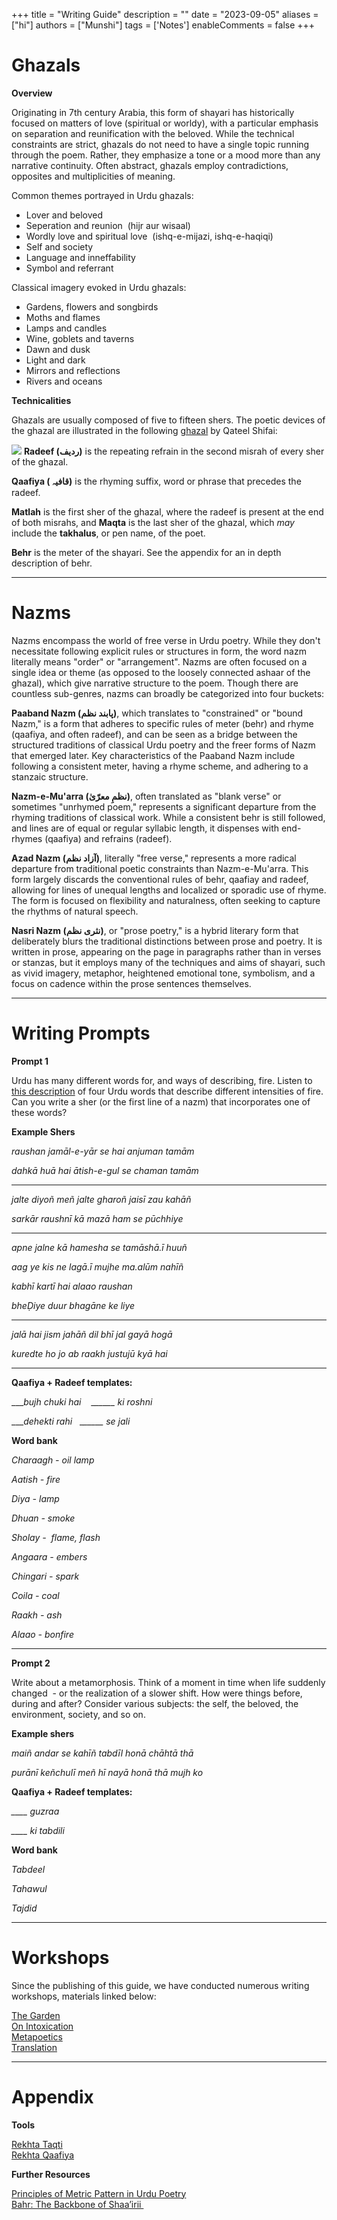 +++
title = "Writing Guide"
description = ""
date = "2023-09-05"
aliases = ["hi"]
authors = ["Munshi"]
tags = ['Notes']
enableComments = false
+++

# **Ghazals**

 **Overview**


Originating in 7th century Arabia, this form of shayari has historically focused on matters of love (spiritual or worldy), with a particular emphasis on separation and reunification with the beloved. While the technical constraints are strict, ghazals do not need to have a single topic running through the poem. Rather, they emphasize a tone or a mood more than any narrative continuity. Often abstract, ghazals employ contradictions, opposites and multiplicities of meaning.

Common themes portrayed in Urdu ghazals:

- Lover and beloved
- Seperation and reunion  (hijr aur wisaal)
- Wordly love and spiritual love  (ishq-e-mijazi, ishq-e-haqiqi)
- Self and society 
- Language and inneffability
- Symbol and referrant 


Classical imagery evoked in Urdu ghazals:

- Gardens, flowers and songbirds
- Moths and flames
- Lamps and candles
- Wine, goblets and taverns
- Dawn and dusk
- Light and dark
- Mirrors and reflections
- Rivers and oceans 


**Technicalities**


Ghazals are usually composed of five to fifteen shers. The poetic devices of the ghazal are illustrated in the following [ghazal](https://www.rekhta.org/ghazals/haalaat-ke-qadmon-pe-qalandar-nahiin-girtaa-qateel-shifai-ghazals?sort=popularity-desc) by Qateel Shifai:

![](https://lh6.googleusercontent.com/L-kfLNTCQnSQdAoxay325CMvJtiNNPinkPEvROFCnwfw8gmiTpKHNlinstsQ9avhVpidSk9Qppu3vYZWQVRdGFvGTW1Lf7MInCBZisftjeq_QuDYxcRbwEtKSaN8UwuqrqLy7VO4KncZYJPIoLDLcHY)
**Radeef (ردیف)** is the repeating refrain in the second misrah of every sher of the ghazal.

**Qaafiya ( قافیہ)** is the rhyming suffix, word or phrase that precedes the radeef.   

**Matlah** is the first sher of the ghazal, where the radeef is present at the end of both misrahs, and **Maqta** is the last sher of the ghazal, which _may_ include the **takhalus**, or pen name, of the poet.

**Behr** is the meter of the shayari. See the appendix for an in depth description of behr.

****

# **Nazms**

Nazms encompass the world of free verse in Urdu poetry. While they don't necessitate following explicit rules or structures in form, the word nazm literally means "order" or "arrangement". Nazms are often focused on a single idea or theme (as opposed to the loosely connected ashaar of the ghazal), which give narrative structure to the poem. Though there are countless sub-genres, nazms can broadly be categorized into four buckets: 

**Paaband Nazm (پابند نظم)**, which translates to "constrained" or "bound Nazm," is a form that adheres to specific rules of meter (behr) and rhyme (qaafiya, and often radeef), and can be seen as a bridge between the structured traditions of classical Urdu poetry and the freer forms of Nazm that emerged later. Key characteristics of the Paaband Nazm include following a consistent meter, having a rhyme scheme, and adhering to a stanzaic structure.   

**Nazm-e-Mu'arra (نظمِ معرّیٰ)**, often translated as "blank verse" or sometimes "unrhymed poem," represents a significant departure from the rhyming traditions of classical work. While a consistent behr is still followed, and lines are of equal or regular syllabic length, it dispenses with end-rhymes (qaafiya) and refrains (radeef).

**Azad Nazm (آزاد نظم)**, literally "free verse," represents a more radical departure from traditional poetic constraints than Nazm-e-Mu'arra. This form largely discards the conventional rules of behr, qaafiay and radeef, allowing for lines of unequal lengths and localized or sporadic use of rhyme. The form is focused on flexibility and naturalness, often seeking to capture the rhythms of natural speech.

**Nasri Nazm (نثری نظم)**, or "prose poetry," is a hybrid literary form that deliberately blurs the traditional distinctions between prose and poetry. It is written in prose, appearing on the page in paragraphs rather than in verses or stanzas, but it employs many of the techniques and aims of shayari, such as vivid imagery, metaphor, heightened emotional tone, symbolism, and a focus on cadence within the prose sentences themselves.   

****


# **Writing Prompts**

**Prompt 1** 

Urdu has many different words for, and ways of describing, fire. Listen to [this description](https://open.spotify.com/episode/5Tv4XP2gZK02r5jso3m6zK?si=7665e4c3621149d3) of four Urdu words that describe different intensities of fire. Can you write a sher (or the first line of a nazm) that incorporates one of these words? 

**Example Shers**

_raushan jamāl-e-yār se hai anjuman tamām_

_dahkā huā hai ātish-e-gul se chaman tamām_

****

_jalte diyoñ meñ jalte gharoñ jaisī zau kahāñ_

_sarkār raushnī kā mazā ham se pūchhiye_

****

_apne jalne kā hamesha se tamāshā.ī huuñ_

_aag ye kis ne lagā.ī mujhe ma.alūm nahīñ_

_kabhī kartī hai alaao raushan_

_bheḌiye duur bhagāne ke liye_

****

_jalā hai jism jahāñ dil bhī jal gayā hogā_

_kuredte ho jo ab raakh justujū kyā hai_

****

**Qaafiya + Radeef templates:**

____bujh chuki hai_    __\_\_\_\_\_ ki roshni_

____dehekti rahi_   __\_\_\_\_\_ se jali_


**Word bank**

_Charaagh - oil lamp_

_Aatish - fire_

_Diya - lamp_

_Dhuan - smoke_

_Sholay -  flame, flash_

_Angaara - embers_

_Chingari - spark_

_Coila - coal_

_Raakh - ash_

_Alaao - bonfire_

****


**Prompt 2** 

Write about a metamorphosis. Think of a moment in time when life suddenly changed  - or the realization of a slower shift. How were things before, during and after? Consider various subjects: the self, the beloved, the environment, society, and so on. 


**Example shers**

_maiñ andar se kahīñ tabdīl honā chāhtā thā_ 

_purānī keñchulī meñ hī nayā honā thā mujh ko_ 


**Qaafiya + Radeef templates:**

_\_\_\_\_ guzraa_

_\_\_\_\_ ki tabdili_ 


**Word bank**


_Tabdeel_

_Tahawul_

_Tajdid_ 

****

# **Workshops**

Since the publishing of this guide, we have conducted numerous writing workshops, materials linked below:

[The Garden](https://rumuuz.org/notes/garden/) \
[On Intoxication](https://rumuuz.org/notes/intoxication/) \
[Metapoetics](https://rumuuz.org/notes/metapoetics/) \
[Translation](https://rumuuz.org/notes/translation/)

****

# **Appendix**

**Tools**

[Rekhta Taqti](https://rekhta.org/taqti?_ga=2.255774862.709840738.1690219100-1413768492.1688071477) \
[Rekhta Qaafiya](https://www.rekhta.org/qaafiya)

**Further Resources**

[Principles of Metric Pattern in Urdu Poetry](https://www.rekhta.org/Ilm-E-Arooz) \
[Bahr: The Backbone of Shaa’irii ](https://alt.language.urdu.poetry.narkive.com/5JKvFNfp/urdu-bahrs-structure-and-history)
